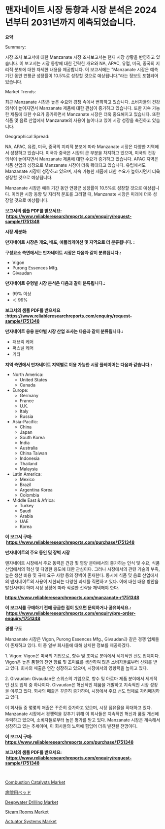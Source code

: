 <p><h1>맨자네이트 시장 동향과 시장 분석은 2024년부터 2031년까지 예측되었습니다.</h1></p><p><strong>요약</strong></p>
<p><p>Summary:</p><p>시장 조사 보고서에 대한 Manzanate 시장 조사보고서는 현재 시장 상황을 반영하고 있습니다. 이 보고서는 시장 동향에 대한 간략한 개요와 NA, APAC, 유럽, 미국, 중국의 지리적 분포에 대한 자세한 내용을 제공합니다. 이 보고서에는 "Manzanate 시장은 예측 기간 동안 연평균 성장률이 10.5%로 성장할 것으로 예상됩니다."라는 정보도 포함되어 있습니다.</p><p>Market Trends:</p><p>최근 Manzanate 시장은 높은 수요와 경쟁 속에서 변화하고 있습니다. 소비자들의 건강 의식이 높아지면서 Manzanate 제품에 대한 관심이 증가하고 있습니다. 또한 지속 가능한 제품에 대한 수요가 증가하면서 Manzanate 시장은 더욱 중요해지고 있습니다. 또한 식품 및 음료 산업에서 Manzanate의 사용이 늘어나고 있어 시장 성장을 촉진하고 있습니다.</p><p>Geographical Spread:</p><p>NA, APAC, 유럽, 미국, 중국의 지리적 분포에 따라 Manzanate 시장은 다양한 지역에서 성장하고 있습니다. 미국과 중국은 시장의 큰 부분을 차지하고 있으며, 미국의 건강 의식이 높아지면서 Manzanate 제품에 대한 수요가 증가하고 있습니다. APAC 지역은 식품 산업의 성장으로 Manzanate 시장이 더욱 확대되고 있습니다. 유럽에서도 Manzanate 시장이 성장하고 있으며, 지속 가능한 제품에 대한 수요가 높아지면서 더욱 성장할 것으로 예상됩니다. </p><p>Manzanate 시장은 예측 기간 동안 연평균 성장률이 10.5%로 성장할 것으로 예상됩니다. 이러한 시장 동향 및 지리적 분포를 고려할 때, Manzanate 시장은 미래에 더욱 성장할 것으로 예상됩니다.</p></p>
<p><strong>보고서의 샘플 PDF를 받으세요: &nbsp;<a href="https://www.reliableresearchreports.com/enquiry/request-sample/1751348">https://www.reliableresearchreports.com/enquiry/request-sample/1751348</a></strong></p>
<p><strong>시장 세분화:</strong></p>
<p><strong> 만자네이트 시장은 개요, 배포, 애플리케이션 및 지역으로 더 분류됩니다. :</strong></p>
<p><strong>구성요소 측면에서는 만자네이트 시장은 다음과 같이 분류됩니다.:</strong></p>
<p><ul><li>Vigon</li><li>Purong Essences Mfg.</li><li>Givaudan</li></ul></p>
<p><strong> 만자네이트 유형별 시장 분석은 다음과 같이 분류됩니다.:</strong></p>
<p><ul><li>99% 이상</li><li>＜ 99%</li></ul></p>
<p><strong>보고서의 샘플 PDF를 받으세요 :<a href="https://www.reliableresearchreports.com/enquiry/request-sample/1751348">https://www.reliableresearchreports.com/enquiry/request-sample/1751348</a></strong></p>
<p><strong> 만자네이트 응용 분야별 시장 산업 조사는 다음과 같이 분류됩니다.:</strong></p>
<p><ul><li>패브릭 케어</li><li>퍼스널 케어</li><li>기타</li></ul></p>
<p><strong>지역 측면에서 만자네이트 지역별로 이용 가능한 시장 플레이어는 다음과 같습니다.:</strong></p>
<p><ul>
    <li>
        North America:
        <ul>
            <li>United States</li>
            <li>Canada</li>
        </ul>
    </li>
    <li>
        Europe:
        <ul>
            <li>Germany</li>
            <li>France</li>
            <li>U.K.</li>
            <li>Italy</li>
            <li>Russia</li>
        </ul>
    </li>
    <li>
        Asia-Pacific:
        <ul>
            <li>China</li>
            <li>Japan</li>
            <li>South Korea</li>
            <li>India</li>
            <li>Australia</li>
            <li>China Taiwan</li>
            <li>Indonesia</li>
            <li>Thailand</li>
            <li>Malaysia</li>
        </ul>
    </li>
    <li>
        Latin America:
        <ul>
            <li>Mexico</li>
            <li>Brazil</li>
            <li>Argentina Korea</li>
            <li>Colombia</li>
        </ul>
    </li>
    <li>
        Middle East & Africa:
        <ul>
            <li>Turkey</li>
            <li>Saudi</li>
            <li>Arabia</li>
            <li>UAE</li>
            <li>Korea</li>
        </ul>
    </li>
    </ul></p>
<p><strong>이 보고서 구매: &nbsp;<a href="https://www.reliableresearchreports.com/purchase/1751348">https://www.reliableresearchreports.com/purchase/1751348</a></strong></p>
<p><strong>만자네이트의 주요 동인 및 장벽 시장</strong></p>
<p><p>맨자네이트 시장에서 주요 동력은 건강 및 영양 분야에서의 증가하는 인식 및 수요, 식품 산업에서의 혁신 및 다양한 용도에 대한 관심이다. 그러나 시장에서의 관련 기술의 부족, 높은 생산 비용 및 규제 요구 사항 등의 장벽이 존재한다. 동시에 식품 및 음료 산업에서의 맨자네이트의 사용이 제한되는 다양한 과제를 직면하고 있다. 이에 대한 대응 방안을 발전시켜야 하며 시장 상황에 따라 적절한 전략을 채택해야 한다.</p></p>
<p><strong><a href="https://www.reliableresearchreports.com/manzanate-r1751348">https://www.reliableresearchreports.com/manzanate-r1751348</a></strong></p>
<p><strong>이 보고서를 구매하기 전에 궁금한 점이 있으면 문의하거나 공유하세요.: &nbsp;<a href="https://www.reliableresearchreports.com/enquiry/pre-order-enquiry/1751348">https://www.reliableresearchreports.com/enquiry/pre-order-enquiry/1751348</a></strong></p>
<p><strong>경쟁 구도</strong></p>
<p><p>Manzanate 시장은 Vigon, Purong Essences Mfg., Givaudan과 같은 경쟁 업체들이 존재하고 있다. 이 중 일부 회사들에 대해 상세한 정보를 제공하겠다.</p><p>1. Vigon: Vigon은 미국의 기업으로, 향수 및 조미료 분야에서 세계적인 선도 업체이다. Vigon은 높은 품질의 천연 향료 및 조미료를 생산하여 많은 소비자들로부터 신뢰를 받고 있다. 회사의 매출은 연간 성장하고 있으며, 시장에서의 영향력을 높이고 있다.</p><p>2. Givaudan: Givaudan은 스위스의 기업으로, 향수 및 아로마 제품 분야에서 세계적인 선도 업체 중 하나이다. Givaudan은 혁신적인 제품을 개발하고 지속적인 시장 성장을 이루고 있다. 회사의 매출은 꾸준히 증가하며, 시장에서 주요 선도 업체로 자리매김하고 있다.</p><p>이 회사들 중 몇몇의 매출은 꾸준히 증가하고 있으며, 시장 점유율을 확대하고 있다. Manzanate 시장에서 경쟁력을 갖추기 위해 이 회사들은 지속적인 혁신과 품질 개선에 주력하고 있으며, 소비자들로부터 높은 평가를 받고 있다. Manzanate 시장은 계속해서 성장하고 있는 추세이며, 이 회사들의 노력에 힘입어 더욱 발전될 전망이다.</p></p>
<p><strong>이 보고서 구매: &nbsp; <a href="https://www.reliableresearchreports.com/purchase/1751348">https://www.reliableresearchreports.com/purchase/1751348</a></strong></p>
<p><strong>보고서의 샘플 PDF를 받으세요: &nbsp;<a href="https://www.reliableresearchreports.com/enquiry/request-sample/1751348">https://www.reliableresearchreports.com/enquiry/request-sample/1751348</a></strong><strong></strong></p>
<p>&nbsp;</p>
<p><p><a href="https://issuu.com/reportprime-2/docs/combustion-catalysts-market-size-2030.pptx">Combustion Catalysts Market</a></p><p><a href="https://github.com/dadanedu33/Market-Research-Report-List-1/blob/main/483081925543.md">病院用ベッド</a></p><p><a href="https://github.com/Paul14Anderson63/Market-Research-Report-List-3/blob/main/deepwater-drilling-market.md">Deepwater Drilling Market</a></p><p><a href="https://www.linkedin.com/pulse/steam-rooms-market-furnishes-information-share-trends-7ajte?trackingId=894ksoKwZp8uR0%2BoajKsMg%3D%3D">Steam Rooms Market</a></p><p><a href="https://www.linkedin.com/pulse/actuator-systems-market-analysis-sze-forecasted-period-3ddqe?trackingId=Mcu4%2F3jzjbHMUJUk8pY7OQ%3D%3D">Actuator Systems Market</a></p></p>